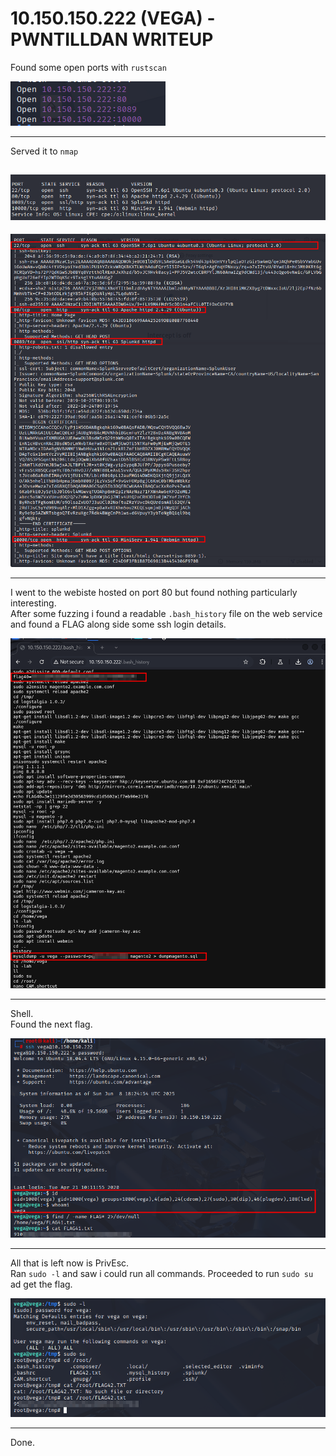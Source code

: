 # 10.150.150.222 (VEGA) - PWNTILLDAN WRITEUP
Found some open ports with `rustscan`

![rustscan](images/rustscan.png)

---

Served it to `nmap`

![alt text](images/nmap_brief.png)
-
![alt text](images/nmap_full.png)

---

I went to the webiste hosted on port 80 but found nothing particularly interesting.  
After some fuzzing i found a readable `.bash_history` file on the web service and found a FLAG along side some ssh login details.

![alt text](images/bash_history.png)

---

Shell.  
Found the next flag.  

![alt text](images/ssh.png)

---

All that is left now is PrivEsc.  
Ran `sudo -l` and saw i could run all commands. Proceeded to run `sudo su` ad get the flag.  

![alt text](<images/last flag.png>)

---
Done.

